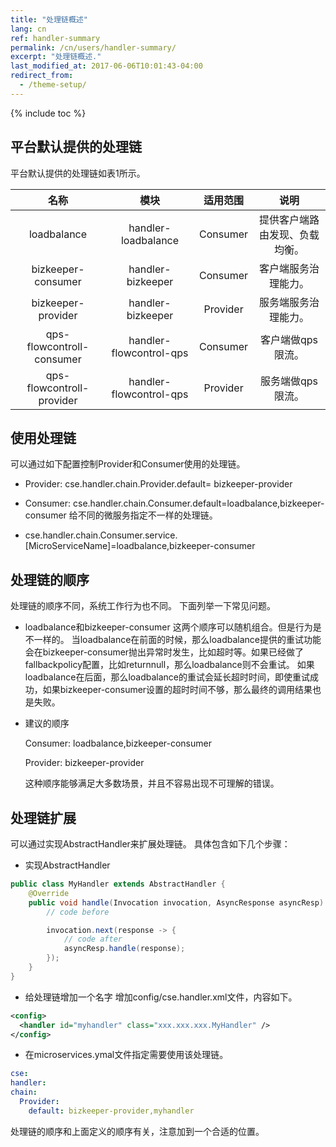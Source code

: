 ```yaml
---
title: "处理链概述"
lang: cn
ref: handler-summary
permalink: /cn/users/handler-summary/
excerpt: "处理链概述."
last_modified_at: 2017-06-06T10:01:43-04:00
redirect_from:
  - /theme-setup/
---
```



{% include toc %}

## 平台默认提供的处理链

平台默认提供的处理链如表1所示。

|名称|模块|适用范围|说明|
|:-----:|:-----:|:------:|:-----:|
|loadbalance|handler-loadbalance|Consumer|提供客户端路由发现、负载均衡。|
|bizkeeper-consumer|handler-bizkeeper|Consumer|客户端服务治理能力。|
|bizkeeper-provider|handler-bizkeeper|Provider|服务端服务治理能力。|
|qps-flowcontroll-consumer|handler-flowcontrol-qps|Consumer|客户端做qps限流。|
|qps-flowcontroll-provider|handler-flowcontrol-qps|Provider|服务端做qps限流。|

## 使用处理链


可以通过如下配置控制Provider和Consumer使用的处理链。

- Provider: cse.handler.chain.Provider.default= bizkeeper-provider
- Consumer: cse.handler.chain.Consumer.default=loadbalance,bizkeeper-consumer
给不同的微服务指定不一样的处理链。

- cse.handler.chain.Consumer.service.[MicroServiceName]=loadbalance,bizkeeper-consumer

## 处理链的顺序
处理链的顺序不同，系统工作行为也不同。 下面列举一下常见问题。

- loadbalance和bizkeeper-consumer 这两个顺序可以随机组合。但是行为是不一样的。 当loadbalance在前面的时候，那么loadbalance提供的重试功能会在bizkeeper-consumer抛出异常时发生，比如超时等。如果已经做了fallbackpolicy配置，比如returnnull，那么loadbalance则不会重试。 如果loadbalance在后面，那么loadbalance的重试会延长超时时间，即使重试成功，如果bizkeeper-consumer设置的超时时间不够，那么最终的调用结果也是失败。
- 建议的顺序

  Consumer: loadbalance,bizkeeper-consumer

  Provider: bizkeeper-provider

  这种顺序能够满足大多数场景，并且不容易出现不可理解的错误。


## 处理链扩展

可以通过实现AbstractHandler来扩展处理链。 具体包含如下几个步骤：
- 实现AbstractHandler
```java
public class MyHandler extends AbstractHandler {
    @Override
    public void handle(Invocation invocation, AsyncResponse asyncResp) throws Exception {
        // code before

        invocation.next(response -> {
            // code after
            asyncResp.handle(response);
        });
    }
}
```

- 给处理链增加一个名字 增加config/cse.handler.xml文件，内容如下。

```xml
<config>
  <handler id="myhandler" class="xxx.xxx.xxx.MyHandler" />
</config>
```

- 在microservices.ymal文件指定需要使用该处理链。

```yaml
cse:
handler:
chain:
  Provider:
    default: bizkeeper-provider,myhandler
```

处理链的顺序和上面定义的顺序有关，注意加到一个合适的位置。
